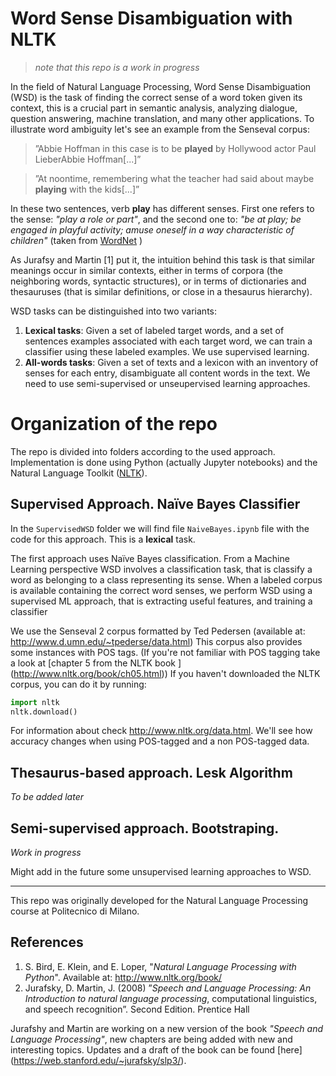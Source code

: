 # Word Sense Disambiguation with NLTK

>*note that this repo is a work in progress*

In the field of Natural Language Processing, Word Sense Disambiguation (WSD) is the task of finding the correct sense of a word token given its context, this is a crucial part in semantic analysis, analyzing dialogue, question answering, machine translation, and many other applications.
To illustrate word ambiguity let's see an example from the Senseval corpus:
> ”Abbie Hoffman in this case is to be **played** by Hollywood actor Paul LieberAbbie Hoffman[...]”

> ”At noontime, remembering what the teacher had said about maybe **playing** with the kids[...]”

In these two sentences, verb **play** has different senses. First one refers to the sense: *"play a role or part"*, and the second one to: *"be at play; be engaged in playful activity; amuse oneself in a way characteristic of children"* (taken from [WordNet](http://wordnetweb.princeton.edu/perl/webwn?s=play&sub=Search+WordNet&o2=&o0=1&o8=1&o1=1&o7=&o5=&o9=&o6=&o3=&o4=&h=) )

As Jurafsy and Martin [1] put it, the intuition behind this task is that similar meanings occur in similar contexts, either in terms of corpora (the neighboring words, syntactic structures), or in terms of dictionaries and thesauruses (that is similar definitions, or close in a thesaurus hierarchy).

WSD tasks can be distinguished into two variants:
1. **Lexical tasks**: Given a set of labeled target words, and a set of sentences examples associated with each target word, we can train a classifier using these labeled examples. We use supervised learning.
2. **All-words tasks**: Given a set of texts and a lexicon with an inventory of senses for each entry, disambiguate all content words in the text. We need to use semi-supervised or unseupervised learning approaches.

# Organization of the repo
The repo is divided into folders according to the used approach.
Implementation is done using Python (actually Jupyter notebooks) and the Natural Language Toolkit ([NLTK](http://www.nltk.org/)).

## Supervised Approach. Naïve Bayes Classifier
In the `SupervisedWSD` folder we will find file `NaiveBayes.ipynb` file with the code for this approach. This is a **lexical** task.

The first approach uses Naïve Bayes classification. From a Machine Learning perspective WSD involves a classification task, that is classify a word as belonging to a class representing its sense.
When a labeled corpus is available containing the correct word senses, we perform WSD using a supervised ML approach, that is extracting useful features, and training a classifier

We use the Senseval 2 corpus formatted by Ted Pedersen (available at: <http://www.d.umn.edu/~tpederse/data.html>)
This corpus also provides some instances with POS tags. (If you're not familiar with POS tagging take a look at [chapter 5 from the NLTK book ] (http://www.nltk.org/book/ch05.html))
If you haven't downloaded the NLTK corpus, you can do it by running:
```python
import nltk
nltk.download()
```
For information about check <http://www.nltk.org/data.html>.
We'll see how accuracy changes when using POS-tagged and a non POS-tagged data.


## Thesaurus-based approach. Lesk Algorithm
*To be added later*

## Semi-supervised approach. Bootstraping.
*Work in progress*


Might add in the future some unsupervised learning approaches to WSD.


---

This repo was originally developed for the Natural Language Processing course at Politecnico di Milano.

## References
1. S. Bird, E. Klein, and E. Loper, "*Natural Language Processing with Python*". Available at: <http://www.nltk.org/book/>
2. Jurafsky, D. Martin, J. (2008) ”*Speech and Language Processing: An Introduction to natural language processing*, computational linguistics, and speech recognition”. Second Edition. Prentice Hall

Jurafshy and Martin are working on a new version of the book *"Speech and Language Processing"*, new chapters are being added with new and interesting topics. Updates and a draft of the book can be found [here] (https://web.stanford.edu/~jurafsky/slp3/).
